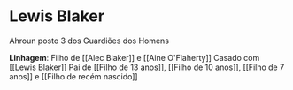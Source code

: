 # Lewis Blaker
Ahroun posto 3 dos Guardiões dos Homens

**Linhagem**:
		Filho de [[Alec Blaker]] e [[Aine O'Flaherty]]
		Casado com [[Lewis Blaker]]
		Pai de [[Filho de 13 anos]], [[Filho de 10 anos]], [[Filho de 7 anos]] e [[Filho de recém nascido]]
	




